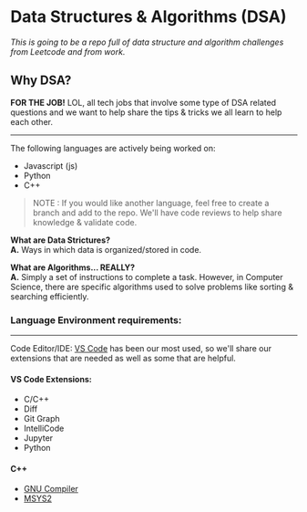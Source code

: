 # Data Structures & Algorithms (DSA)
_This is going to be a repo full of data structure and algorithm challenges from Leetcode and from work._

## Why DSA?
**FOR THE JOB!** LOL, all tech jobs that involve some type of DSA related questions and we want to help share the tips & tricks we all learn to help each other.
___
The following languages are actively being worked on:
* Javascript (js)
* Python
* C++

> NOTE : If you would like another language, feel free to create a branch and add to the repo. We'll have code reviews to help share knowledge & validate code.

**What are Data Strictures?**   
**A.** Ways in which data is organized/stored in code.   

**What are Algorithms... REALLY?**   
**A.** Simply a set of instructions to complete a task. However, in Computer Science, there are specific algorithms used to solve problems like sorting & searching efficiently.

### Language Environment requirements:
___
Code Editor/IDE: [VS Code](https://code.visualstudio.com/) has been our most used, so we'll share our extensions that are needed as well as some that are helpful.
#### VS Code Extensions:
* C/C++
* Diff
* Git Graph
* IntelliCode
* Jupyter
* Python

#### C++
* [GNU Compiler](https://gcc.gnu.org/)
* [MSYS2](https://www.msys2.org/)
